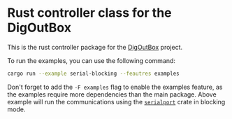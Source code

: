 # Rust controller class for the DigOutBox

This is the rust controller package for the 
[DigOutBox](https://digoutbox.readthedocs.io/latest/) project.

To run the examples, you can use the following command:

```bash
cargo run --example serial-blocking --feautres examples
``` 

Don't forget to add the `-F examples` flag to enable the examples feature, 
as the examples require more dependencies than the main package.
Above example will run the communications using the 
[`serialport`](https://crates.io/crates/serialport) crate in blocking mode.

